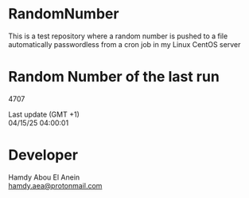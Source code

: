 # RandomNumber    
This is a test repository where a random number is pushed to a file automatically passwordless from a cron job in my Linux CentOS server    
# Random Number of the last run   
4707
      
Last update (GMT +1)    
04/15/25 04:00:01
# Developer    
Hamdy Abou El Anein   
hamdy.aea@protonmail.com
